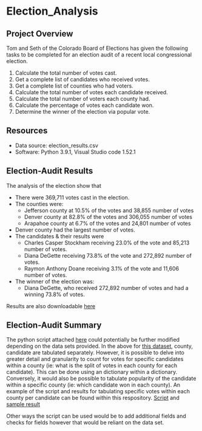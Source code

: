 # Election_Analysis

## Project Overview
Tom and Seth of the Colorado Board of Elections has given the following tasks to be completed for an election audit of a recent local congressional election.

1. Calculate the total number of votes cast.
2. Get a complete list of candidates who received votes.
3. Get a complete list of counties who had voters.
4. Calculate the total number of votes each candidate received.
5. Calculate the total number of voters each county had.
6. Calculate the percentage of votes each candidate won.
7. Determine the winner of the election via popular vote.

## Resources

- Data source: election_results.csv
- Software: Python 3.9.1, Visual Studio code 1.52.1

## Election-Audit Results

The analysis of the election show that

- There were 369,711 votes cast in the election.
- The counties were:
  - Jefferson county at 10.5% of the votes and 38,855 number of votes
  - Denver county at 82.8% of the votes and 306,055 number of votes
  - Arapahoe county at 6.7% of the votes and 24,801 number of votes
- Denver county had the largest number of votes.
- The candidates & their results were
  - Charles Casper Stockham receiving 23.0% of the vote and 85,213 number of votes.
  - Diana DeGette receiving 73.8% of the vote and 272,892 number of votes.
  - Raymon Anthony Doane receiving 3.1% of the vote and 11,606 number of votes.
- The winner of the election was:
  - Diana DeGette, who received 272,892 number of votes and had a winning 73.8% of votes.

Results are also downloadable [here](/analysis/election_analysis.txt)

## Election-Audit Summary

The python script attached [here](/PyPoll_Challenge.py) could potentially be further modified depending on the data sets provided. In the above for [this dataset](/Resources/election_results.csv), county, candidate are tabulated separately. However, it is possible to delve into greater detail and granularity to count for votes for specific candidates within a county (ie: what is the split of votes in each county for each candidate). This can be done using an dictionary within a dictionary. Conversely, it would also be possible to tabulate popularity of the candidate within a specific county (ie: which candidate won in each county). An example of the script and results for tabulating specific votes within each county per candidate can be found within this respository. [Script](/PyPoll_Challenge_Detail_breakdown.py) and [sample result](/analysis/election_analysis_detailed.txt)

Other ways the script can be used would be to add additional fields and checks for fields however that would be reliant on the data set. 
